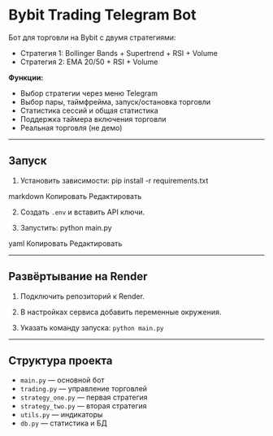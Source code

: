 # Bybit Trading Telegram Bot

Бот для торговли на Bybit с двумя стратегиями:

- Стратегия 1: Bollinger Bands + Supertrend + RSI + Volume
- Стратегия 2: EMA 20/50 + RSI + Volume

**Функции:**
- Выбор стратегии через меню Telegram
- Выбор пары, таймфрейма, запуск/остановка торговли
- Статистика сессий и общая статистика
- Поддержка таймера включения торговли
- Реальная торговля (не демо)

---

## Запуск

1. Установить зависимости:
pip install -r requirements.txt

markdown
Копировать
Редактировать

2. Создать `.env` и вставить API ключи.

3. Запустить:
python main.py

yaml
Копировать
Редактировать

---

## Развёртывание на Render

1. Подключить репозиторий к Render.

2. В настройках сервиса добавить переменные окружения.

3. Указать команду запуска: `python main.py`

---

## Структура проекта

- `main.py` — основной бот
- `trading.py` — управление торговлей
- `strategy_one.py` — первая стратегия
- `strategy_two.py` — вторая стратегия
- `utils.py` — индикаторы
- `db.py` — статистика и БД
